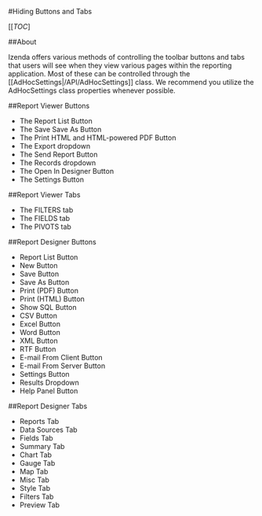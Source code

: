 #Hiding Buttons and Tabs

[[_TOC_]

##About

Izenda offers various methods of controlling the toolbar buttons and tabs that users will see when they view various pages within the reporting application. Most of these can be controlled through the [[AdHocSettings|/API/AdHocSettings]] class. We recommend you utilize the AdHocSettings class properties whenever possible.

##Report Viewer Buttons

* The Report List Button
* The Save Save As Button
* The Print HTML and HTML-powered PDF Button
* The Export dropdown
* The Send Report Button
* The Records dropdown
* The Open In Designer Button
* The Settings Button

##Report Viewer Tabs

* The FILTERS tab
* The FIELDS tab
* The PIVOTS tab

##Report Designer Buttons

* Report List Button
* New Button
* Save Button
* Save As Button
* Print (PDF) Button
* Print (HTML) Button
* Show SQL Button
* CSV Button
* Excel Button
* Word Button
* XML Button
* RTF Button
* E-mail From Client Button
* E-mail From Server Button
* Settings Button
* Results Dropdown
* Help Panel Button

##Report Designer Tabs

* Reports Tab
* Data Sources Tab
* Fields Tab
* Summary Tab
* Chart Tab
* Gauge Tab
* Map Tab
* Misc Tab
* Style Tab
* Filters Tab
* Preview Tab